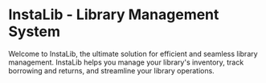 # InstaLib - Library Management System
Welcome to InstaLib, the ultimate solution for efficient and seamless library management. InstaLib helps you manage your library's inventory, track borrowing and returns, and streamline your library operations.
